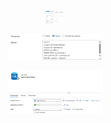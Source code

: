 <p align='center'>
  <img width = '30cm', src='LookUp Activity/Lookup_Setiitngs.png'>
</p>
<p align='center'>
  <img width = '150px', src='LookUp Activity/SQLQuery_SaleasLT_Tables.png'>
</p>
<p align='center'>
  <img width = '150px', src='LookUp Activity/LookUp_Activity_Dataset.png'>
</p>
